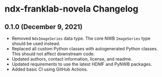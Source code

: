 # ndx-franklab-novela Changelog

## 0.1.0 (December 9, 2021)

- Removed `NdxImageSeries` data type. The core NWB `ImageSeries` type should be used instead.
- Replaced all custom Python classes with autogenerated Python classes. This should not affect downstream code.
- Updated authors, contact information, license, and readme.
- Updated requirements to use the latest HDMF and PyNWB packages.
- Added basic CI using GitHub Actions.
